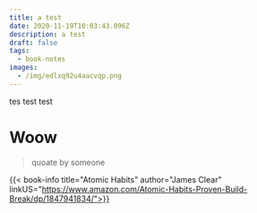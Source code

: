 ```yaml
---
title: a test
date: 2020-11-19T10:03:43.096Z
description: a test
draft: false
tags:
  - book-notes
images:
  - /img/edlxq92u4aacvqp.png
---
```

tes test test



# Woow

> quoate by someone

{{< book-info title="Atomic Habits" author="James Clear" linkUS="https://www.amazon.com/Atomic-Habits-Proven-Build-Break/dp/1847941834/">}}